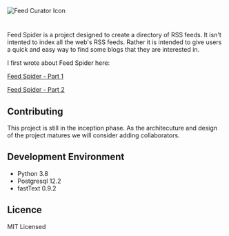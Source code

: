 ![Feed Curator Icon](images/Feed-Curator-Banner.png)

# 

Feed Spider is a project designed to create a directory of RSS feeds.  It isn't intented to index all the web's RSS feeds.  Rather it is intended to give users a quick and easy way to find some blogs that they are interested in.

I first wrote about Feed Spider here:

[Feed Spider - Part 1](https://vincode.io/2020/05/14/feed-spider-part.html)

[Feed Spider - Part 2](https://vincode.io/2020/05/15/feed-spider-part.html)

## Contributing

This project is still in the inception phase.  As the architecuture and design of the project matures we will consider adding collaborators.

## Development Environment

- Python 3.8
- Postgresql 12.2
- fastText 0.9.2

## Licence

MIT Licensed